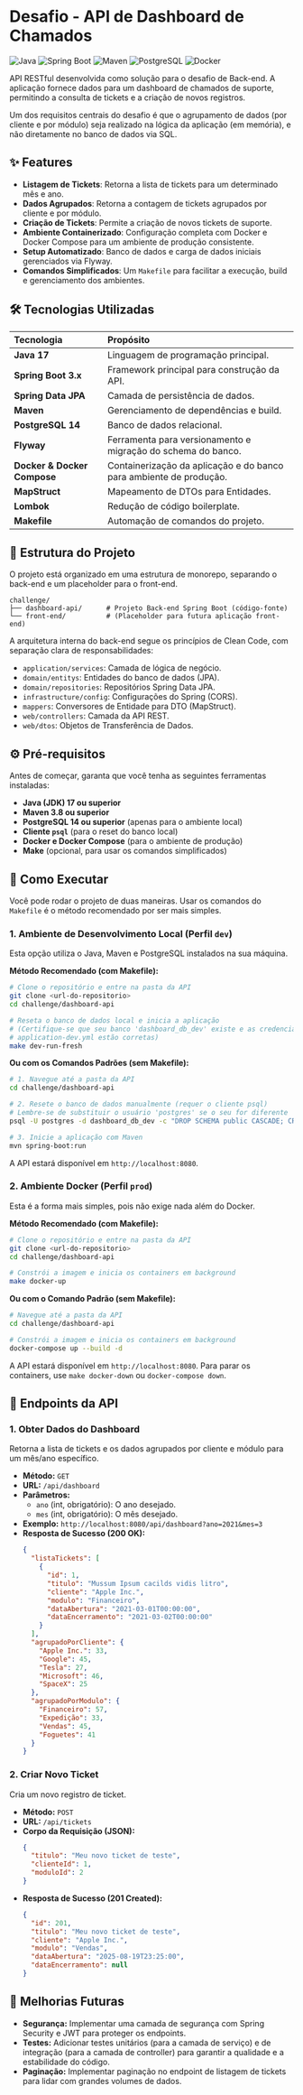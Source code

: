 # Desafio - API de Dashboard de Chamados

![Java](https://img.shields.io/badge/Java-17-blue?logo=java&logoColor=white)
![Spring Boot](https://img.shields.io/badge/Spring_Boot-3.x-green?logo=spring&logoColor=white)
![Maven](https://img.shields.io/badge/Maven-4.0-red?logo=apache-maven&logoColor=white)
![PostgreSQL](https://img.shields.io/badge/PostgreSQL-14-blue?logo=postgresql&logoColor=white)
![Docker](https://img.shields.io/badge/Docker-20.10-blue?logo=docker&logoColor=white)

API RESTful desenvolvida como solução para o desafio de Back-end. A aplicação fornece dados para um dashboard de chamados de suporte, permitindo a consulta de tickets e a criação de novos registros.

Um dos requisitos centrais do desafio é que o agrupamento de dados (por cliente e por módulo) seja realizado na lógica da aplicação (em memória), e não diretamente no banco de dados via SQL.

## ✨ Features

- **Listagem de Tickets**: Retorna a lista de tickets para um determinado mês e ano.
- **Dados Agrupados**: Retorna a contagem de tickets agrupados por cliente e por módulo.
- **Criação de Tickets**: Permite a criação de novos tickets de suporte.
- **Ambiente Containerizado**: Configuração completa com Docker e Docker Compose para um ambiente de produção consistente.
- **Setup Automatizado**: Banco de dados e carga de dados iniciais gerenciados via Flyway.
- **Comandos Simplificados**: Um `Makefile` para facilitar a execução, build e gerenciamento dos ambientes.

## 🛠️ Tecnologias Utilizadas

| Tecnologia                  | Propósito                                                          |
| :-------------------------- | :----------------------------------------------------------------- |
| **Java 17**                 | Linguagem de programação principal.                                |
| **Spring Boot 3.x**         | Framework principal para construção da API.                        |
| **Spring Data JPA**         | Camada de persistência de dados.                                   |
| **Maven**                   | Gerenciamento de dependências e build.                             |
| **PostgreSQL 14**           | Banco de dados relacional.                                         |
| **Flyway**                  | Ferramenta para versionamento e migração do schema do banco.       |
| **Docker & Docker Compose** | Containerização da aplicação e do banco para ambiente de produção. |
| **MapStruct**               | Mapeamento de DTOs para Entidades.                                 |
| **Lombok**                  | Redução de código boilerplate.                                     |
| **Makefile**                | Automação de comandos do projeto.                                  |

## 📁 Estrutura do Projeto

O projeto está organizado em uma estrutura de monorepo, separando o back-end e um placeholder para o front-end.

```
challenge/
├── dashboard-api/      # Projeto Back-end Spring Boot (código-fonte)
└── front-end/          # (Placeholder para futura aplicação front-end)
```

A arquitetura interna do back-end segue os princípios de Clean Code, com separação clara de responsabilidades:

- `application/services`: Camada de lógica de negócio.
- `domain/entitys`: Entidades do banco de dados (JPA).
- `domain/repositories`: Repositórios Spring Data JPA.
- `infrastructure/config`: Configurações do Spring (CORS).
- `mappers`: Conversores de Entidade para DTO (MapStruct).
- `web/controllers`: Camada da API REST.
- `web/dtos`: Objetos de Transferência de Dados.

## ⚙️ Pré-requisitos

Antes de começar, garanta que você tenha as seguintes ferramentas instaladas:

- **Java (JDK) 17 ou superior**
- **Maven 3.8 ou superior**
- **PostgreSQL 14 ou superior** (apenas para o ambiente local)
- **Cliente `psql`** (para o reset do banco local)
- **Docker e Docker Compose** (para o ambiente de produção)
- **Make** (opcional, para usar os comandos simplificados)

## 🚀 Como Executar

Você pode rodar o projeto de duas maneiras. Usar os comandos do `Makefile` é o método recomendado por ser mais simples.

### 1. Ambiente de Desenvolvimento Local (Perfil `dev`)

Esta opção utiliza o Java, Maven e PostgreSQL instalados na sua máquina.

**Método Recomendado (com Makefile):**

```bash
# Clone o repositório e entre na pasta da API
git clone <url-do-repositorio>
cd challenge/dashboard-api

# Reseta o banco de dados local e inicia a aplicação
# (Certifique-se que seu banco 'dashboard_db_dev' existe e as credenciais em
# application-dev.yml estão corretas)
make dev-run-fresh
```

**Ou com os Comandos Padrões (sem Makefile):**

```bash
# 1. Navegue até a pasta da API
cd challenge/dashboard-api

# 2. Resete o banco de dados manualmente (requer o cliente psql)
# Lembre-se de substituir o usuário 'postgres' se o seu for diferente
psql -U postgres -d dashboard_db_dev -c "DROP SCHEMA public CASCADE; CREATE SCHEMA public;"

# 3. Inicie a aplicação com Maven
mvn spring-boot:run
```

A API estará disponível em `http://localhost:8080`.

### 2. Ambiente Docker (Perfil `prod`)

Esta é a forma mais simples, pois não exige nada além do Docker.

**Método Recomendado (com Makefile):**

```bash
# Clone o repositório e entre na pasta da API
git clone <url-do-repositorio>
cd challenge/dashboard-api

# Constrói a imagem e inicia os containers em background
make docker-up
```

**Ou com o Comando Padrão (sem Makefile):**

```bash
# Navegue até a pasta da API
cd challenge/dashboard-api

# Constrói a imagem e inicia os containers em background
docker-compose up --build -d
```

A API estará disponível em `http://localhost:8080`. Para parar os containers, use `make docker-down` ou `docker-compose down`.

## 📡 Endpoints da API

### 1. Obter Dados do Dashboard

Retorna a lista de tickets e os dados agrupados por cliente e módulo para um mês/ano específico.

- **Método:** `GET`
- **URL:** `/api/dashboard`
- **Parâmetros:**
  - `ano` (int, obrigatório): O ano desejado.
  - `mes` (int, obrigatório): O mês desejado.
- **Exemplo:** `http://localhost:8080/api/dashboard?ano=2021&mes=3`
- **Resposta de Sucesso (200 OK):**
  ```json
  {
    "listaTickets": [
      {
        "id": 1,
        "titulo": "Mussum Ipsum cacilds vidis litro",
        "cliente": "Apple Inc.",
        "modulo": "Financeiro",
        "dataAbertura": "2021-03-01T00:00:00",
        "dataEncerramento": "2021-03-02T00:00:00"
      }
    ],
    "agrupadoPorCliente": {
      "Apple Inc.": 33,
      "Google": 45,
      "Tesla": 27,
      "Microsoft": 46,
      "SpaceX": 25
    },
    "agrupadoPorModulo": {
      "Financeiro": 57,
      "Expedição": 33,
      "Vendas": 45,
      "Foguetes": 41
    }
  }
  ```

### 2. Criar Novo Ticket

Cria um novo registro de ticket.

- **Método:** `POST`
- **URL:** `/api/tickets`
- **Corpo da Requisição (JSON):**
  ```json
  {
    "titulo": "Meu novo ticket de teste",
    "clienteId": 1,
    "moduloId": 2
  }
  ```
- **Resposta de Sucesso (201 Created):**
  ```json
  {
    "id": 201,
    "titulo": "Meu novo ticket de teste",
    "cliente": "Apple Inc.",
    "modulo": "Vendas",
    "dataAbertura": "2025-08-19T23:25:00",
    "dataEncerramento": null
  }
  ```

## 🌟 Melhorias Futuras

- **Segurança:** Implementar uma camada de segurança com Spring Security e JWT para proteger os endpoints.
- **Testes:** Adicionar testes unitários (para a camada de serviço) e de integração (para a camada de controller) para garantir a qualidade e a estabilidade do código.
- **Paginação:** Implementar paginação no endpoint de listagem de tickets para lidar com grandes volumes de dados.
